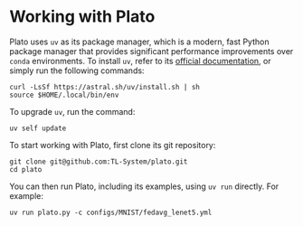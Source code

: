 # Working with Plato

Plato uses `uv` as its package manager, which is a modern, fast Python package manager that provides significant performance improvements over `conda` environments. To install `uv`, refer to its [official documentation](https://docs.astral.sh/uv/getting-started/installation/), or simply run the following commands:

```shell
curl -LsSf https://astral.sh/uv/install.sh | sh
source $HOME/.local/bin/env
```

To upgrade `uv`, run the command:

```
uv self update
```

To start working with Plato, first clone its git repository:

```shell
git clone git@github.com:TL-System/plato.git
cd plato
```

You can then run Plato, including its examples, using `uv run` directly. For example:

```shell
uv run plato.py -c configs/MNIST/fedavg_lenet5.yml
```

